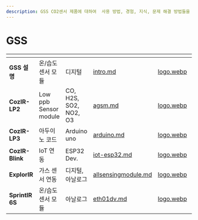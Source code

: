```yaml
---
description: GSS CO2센서 제품에 대하여  사용 방법, 경험, 지식, 문제 해결 방법들을 공유하고있습니다.
---
```


# GSS


<table data-column-title-hidden data-view="cards"><thead><tr><th></th><th></th><th></th><th data-hidden data-type="content-ref"></th><th data-hidden data-card-cover data-type="files"></th><th data-hidden data-type="content-ref"></th><th data-hidden data-card-target data-type="content-ref"></th></tr></thead>
<tbody>

<tr><td><strong>GSS 설명</strong></td>
<td>온/습도 센서 모듈</td>
<td>디지털</td>
<td><a href="intro.md">intro.md</a></td>
<td><a href="image/logo.webp">logo.webp</a></td>
<td></td>
<td><a href="intro.md">intro.md</a></td></tr>

<tr><td><strong>CozIR-LP2</strong></td>
<td>Low ppb Sensor module</td>
<td>CO, H2S, SO2, NO2, O3</td>
<td><a href="agsm.md">agsm.md</a></td>
<td><a href="image/lp2.webp">logo.webp</a></td>
<td></td>
<td><a href="agsm.md">agsm.md</a></td></tr>

<tr><td><strong>CozIR-LP3</strong></td>
<td>아두이노 코드</td>
<td>Arduino uno</td>
<td><a href="arduino.md">arduino.md</a></td>
<td><a href="image/lp.webp">logo.webp</a></td>
<td></td>
<td><a href="arduino.md">arduino.md</a></td></tr>

<tr><td><strong>CozIR-Blink</strong></td>
<td>IoT 연동</td>
<td>ESP32 Dev.</td>
<td><a href="iot-esp32.md">iot-esp32.md</a></td>
<td><a href="image/bl.webp">logo.webp</a></td>
<td></td>
<td><a href="iot-esp32.md">iot-esp32.md</a></td></tr>

<tr><td><strong>ExplorIR</strong></td>
<td>가스 센서 연동</td>
<td>디지털, 아날로그</td>
<td><a href="allsensingmodule.md">allsensingmodule.md</a></td>
<td><a href="image/ex.webp">logo.webp</a></td>
<td></td>
<td><a href="allsensingmodule.md">allsensingmodule.md</a></td></tr>

<tr><td><strong>SprintIR 6S</strong></td>
<td>온/습도 센서 모듈</td>
<td>아날로그</td>
<td><a href="eth01dv.md">eth01dv.md</a></td>
<td><a href="image/sp6s.webp">logo.webp</a></td>
<td></td>
<td><a href="eth01dv.md">eth01dv.md</a></td></tr>




</tbody></table>

